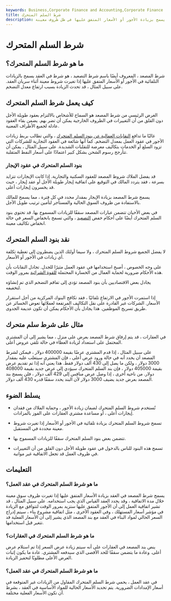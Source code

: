 ```yaml
---
keywords: Business,Corporate Finance and Accounting,Corporate Finance
title: شرط السلم المتحرك
description: شرط المصعد هو شرط العقد الذي يسمح بزيادة الأجور أو الأسعار المتفق عليها في ظل ظروف معينة.
---
```


# شرط السلم المتحرك
## ما هو شرط السلم المتحرك؟

شرط المصعد ، المعروف أيضًا باسم شرط التصعيد ، هو شرط في العقد يسمح بالزيادات التلقائية في الأجور أو الأسعار المتفق عليها إذا تغيرت شروط معينة أثناء سريان العقد. على سبيل المثال ، قد تحدث الزيادة بسبب ارتفاع معدل التضخم.

## كيف يعمل شرط السلم المتحرك

الغرض الرئيسي من شرط المصعد هو السماح للأشخاص بالالتزام بعقود طويلة الأجل دون القلق من أن التغييرات في الظروف الخارجية يمكن أن تضر بهم. يضمن بقاء العقود عادلة لجميع الأطراف المعنية.

غالبًا ما تدافع [النقابات العمالية عن بنود السلم المتحرك](/labor-union) ، والتي تطالب بربط زيادات الأجور في عقود العمل بمعدل التضخم. كما أنها شائعة في العقود التجارية للشركات التي تزود السلع أو الخدمات بتكاليف معرضة للتقلبات الشديدة. على سبيل المثال ، يمكن أن تتأرجح رسوم الشحن بشكل كبير اعتمادًا على أسعار النفط المتقلبة.

### بنود السلم المتحرك في عقود الإيجار

قد يفضل الملاك شروط المصعد للعقود السكنية والتجارية. إذا كانت الإيجارات تتزايد بسرعة ، فقد يتردد المالك في التوقيع على اتفاقية إيجار طويلة الأجل أو عقد إيجار ، حيث قد يخسرون إيجارات أعلى.

يسمح شرط المصعد بزيادة الإيجار بمقدار محدد في كل فترة ، مما يسمح للمالك بالاستفادة من ظروف السوق الحالية والمستأجر لتأمين ترتيب طويل الأجل.

في بعض الأحيان تتضمن عبارات المصعد سقفًا للزيادات المسموح بها. قد تحتوي بنود السلم المتحرك أيضًا على أحكام خفض [التصعيد](/deescalation-clause) ، والتي تسمح بانخفاض السعر في حالة انخفاض تكاليف معينة.

## نقد بنود السلم المتحرك

لا يفضل الجميع شروط السلم المتحرك ، ولا سيما أولئك الذين يضطرون إلى تغطية تكلفة أي زيادات في الأجور أو الأسعار.

على وجه الخصوص ، أصبح استخدامها في عقود العمل مثيرًا للجدل. تجادل النقابات بأن هذه الأحكام ضرورية لحماية العمال من الخسارة المحتملة [للقوة الشرائية](/purchasingpower) بمرور الوقت.

يجادل بعض الاقتصاديين بأن بنود المصعد تؤدي إلى تفاقم التضخم الذي تم إنشاؤه لتخفيفه.

إذا استمرت الأجور في الارتفاع تلقائيًا ، فقد تكافح البنوك المركزية من أجل استقرار الأسعار. الشركات غير القادرة على نقل التكاليف المرتفعة لعملائها تعوض الخسائر عن طريق تسريح الموظفين. هذا يجادل بأن الأحكام يمكن أن تكون عديمة الجدوى.

## مثال على شرط سلم متحرك

في العقارات ، قد يتم إرفاق شرط المصعد بعرض على منزل ، مما يشير إلى أن المشتري المحتمل على استعداد لزيادة العطاء في حالة تلقي عروض أعلى.

على سبيل المثال ، إذا قدم المشتري عرضًا بقيمة 400000 دولار ، فيمكن لشرط المصعد أن يحدد أنه في حالة ورود عرض أعلى ، فإن المشتري سيتغلب عليه بمقدار 3000 دولار ، ولكن ما يصل إلى 430 ألف دولار فقط. هذا يعني أنه إذا تم تقديم عرض بقيمة 405000 دولار ، فإن بند السلم المتحرك سيؤدي إلى عرض جديد بقيمة 408000 دولار. من ناحية أخرى ، إذا وصل عرض منافس إلى 429 ألف دولار ، فلن يسمح بند المصعد بعرض جديد يضيف 3000 دولار لأن البند يحدد سقفًا قدره 430 ألف دولار.

## يسلط الضوء

- تُستخدم شروط السلم المتحرك لضمان زيادة الأجور ، وحماية الملاك من فقدان إيجارات أعلى ، أو مساعدة مشتري العقارات على الفوز بالمزادات.

- تسمح شروط السلم المتحرك بزيادة تلقائية في الأجور أو الأسعار إذا تغيرت شروط معينة محددة في المستقبل.

- تتضمن بعض بنود السلم المتحرك سقفًا للزيادات المسموح بها.

- تسمح هذه البنود للناس بالدخول في عقود طويلة الأجل دون القلق من أن التغييرات في ظروف العمل قد تجعل الاتفاقية غير مواتية.

## التعليمات

### ما هو شرط السلم المتحرك في عقد العمل؟

يسمح شرط المصعد في العقد بزيادة الأسعار المتفق عليها إذا تغيرت ظروف سوق معينة خلال مدة الاتفاقية ، وقد يحدد العقد القياس الذي يجب استخدامه. على سبيل المثال ، قد تشير اتفاقية العمل إلى أن الأجور المتفق عليها ستزيد بمرور الوقت لتتوافق مع الزيادة في مؤشر أسعار المستهلك ، وفي العقود الأخرى ، مثل اتفاقية مشروع بناء ، سيتم إدراج السعر الحالي لمواد البناء في العقد مع بند المصعد الذي يشير إلى أن الأسعار الفعلية قد تتغير قبل استخدامها.

### ما هو شرط السلم المتحرك في العقارات؟

ينص بند المصعد في العقارات على أنه سيتم زيادة عرض السعر إذا تم استلام عرض أعلى. وعادة ما يتضمن سقفًا للحد الأقصى الذي سيدفعه المشتري. عادة ما يكون إثبات العرض الأعلى مطلوبًا لتحفيز الزيادة.

### ما هو شرط السلم المتحرك في عقد العمل؟

في عقد العمل ، يحمي شرط السلم المتحرك المقاول من الزيادات غير المتوقعة في أسعار الإمدادات الضرورية. يتم تحديد الأسعار الحالية للمواد الأساسية في العقد ، بشرط أن تكون الأسعار الفعلية مختلفة.

